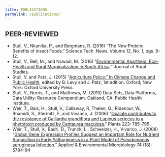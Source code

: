 ```yaml
---
title: PUBLICATIONS
permalink: /publications/
---
```


## PEER-REVIEWED


- Stull, V., Nkunika, P., and Bergmans, R. (2016) “The New Protein: Benefits of Insect Foods.” Science Tech. News. Volume 12, No. 1, pgs. 9-12.
- Stull, V., Bell, M., and Ncwadi, M. (2016) “<a href="https://www.sciencedirect.com/science/article/pii/S0743016716300572">Environmental Apartheid: Eco-Health and Rural Marginalization in South Africa</a>.” Journal of Rural Studies.  
- Stull, V. and Patz, J. (2015) “<a href="https://global.oup.com/academic/product/climate-change-and-public-health-9780190202453">Agriculture Policy.” In Climate Change and Public Health</a>, edited by B. Levy and J. Patz, 1st edition. Oxford; New York: Oxford University Press.  
- Stull, V., Norris, T., and Matthews, M.  (2010) Data Sets, Data Platforms, Data Utility: Resource Compendium. Oakland, CA: Public Health Institute.  
- Weir, T., Bais, H., Stull, V., Callaway, R, Thelen, G., Ridenour, W., Bhamidi, S., Stermitz, F, and Vivanco, J. (2006) “<a href="https://www.ncbi.nlm.nih.gov/pubmed/16395587">Oxalate contributes to the resistance of Gaillardia grandiflora and Lupinus sericeus to a phytotoxin produced by Centaurea maculosa</a>.” Planta 223: 785-795  
- Weir, T., Stull, V., Badri, D., Trunck, L., Schweizer, H., Vivanco, J. (2008) “<a href="https://www.ncbi.nlm.nih.gov/pmc/articles/PMC2547029/">Global Gene Expression Profiles Suggest an Important Role for Nutrient Acquisition in Early Pathogenesis in a Plant Model of Pseudomonas aeruginosa Infection</a>.” Applied & Environmental Microbiology 74 (18): 5784-94